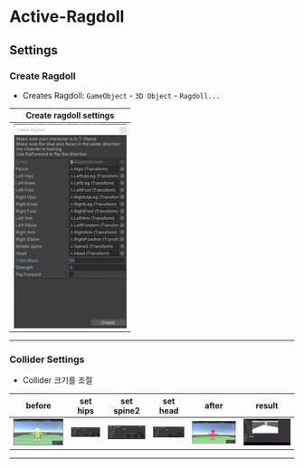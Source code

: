 # Active-Ragdoll

## Settings

### Create Ragdoll

- Creates Ragdoll: `GameObject` - `3D Object` - `Ragdoll...`

|                        Create ragdoll settings                         |
| :--------------------------------------------------------------------: |
| ![create](uploads/create_ragdoll_settings/create_ragdoll_settings.png) |

---

### Collider Settings

- Collider 크기를 조절

|                              before                               |                             set hips                              |                              set spine2                               |                             set head                              |                              after                              |                              result                               |
| :---------------------------------------------------------------: | :---------------------------------------------------------------: | :-------------------------------------------------------------------: | :---------------------------------------------------------------: | :-------------------------------------------------------------: | :---------------------------------------------------------------: |
| ![before](uploads/collider_settings/collider_settings_before.png) | ![set_hips](uploads/collider_settings/collider_settings_hips.png) | ![set_spine2](uploads/collider_settings/collider_settings_spine2.png) | ![set_head](uploads/collider_settings/collider_settings_head.png) | ![after](uploads/collider_settings/collider_settings_after.png) | ![result](uploads/collider_settings/collider_settings_result.gif) |

---
